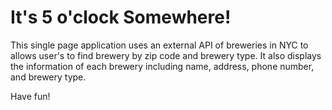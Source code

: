 # It's 5 o'clock Somewhere!

This single page application uses an external API of breweries in NYC to allows user's to find brewery by zip code and brewery type. It also displays the information of each brewery including name, address, phone number, and brewery type.

Have fun!